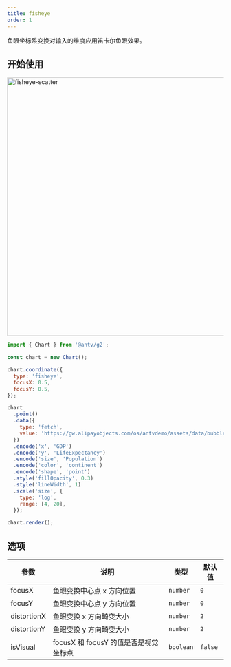 ```yaml
---
title: fisheye
order: 1
---
```


鱼眼坐标系变换对输入的维度应用笛卡尔鱼眼效果。

## 开始使用

<img alt="fisheye-scatter" src="https://mdn.alipayobjects.com/huamei_qa8qxu/afts/img/A*K1tqQLDAZt0AAAAAAAAAAAAADmJ7AQ/original" height="600" />

```js
import { Chart } from '@antv/g2';

const chart = new Chart();

chart.coordinate({
  type: 'fisheye',
  focusX: 0.5,
  focusY: 0.5,
});

chart
  .point()
  .data({
    type: 'fetch',
    value: 'https://gw.alipayobjects.com/os/antvdemo/assets/data/bubble.json',
  })
  .encode('x', 'GDP')
  .encode('y', 'LifeExpectancy')
  .encode('size', 'Population')
  .encode('color', 'continent')
  .encode('shape', 'point')
  .style('fillOpacity', 0.3)
  .style('lineWidth', 1)
  .scale('size', {
    type: 'log',
    range: [4, 20],
  });

chart.render();
```

## 选项

| 参数        | 说明                                  | 类型      | 默认值  |
| ----------- | ------------------------------------- | --------- | ------- |
| focusX      | 鱼眼变换中心点 x 方向位置             | `number`  | `0`     |
| focusY      | 鱼眼变换中心点 y 方向位置             | `number`  | `0`     |
| distortionX | 鱼眼变换 x 方向畸变大小               | `number`  | `2`     |
| distortionY | 鱼眼变换 y 方向畸变大小               | `number`  | `2`     |
| isVisual    | focusX 和 focusY 的值是否是视觉坐标点 | `boolean` | `false` |
